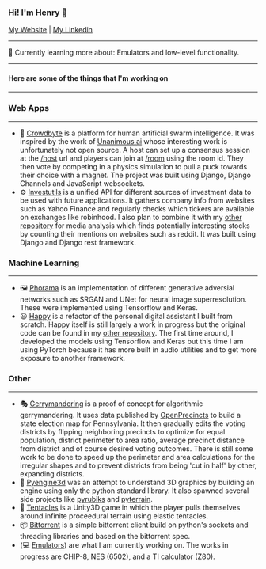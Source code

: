### Hi! I'm Henry 👋


[My Website](https://henryhaefliger.com) | [My Linkedin](https://linkedin.com/in/henry-haefliger)

---

:seedling: Currently learning more about: Emulators and low-level functionality.

---

#### Here are some of the things that I'm working on

---

### Web Apps
---

- :handshake: [Crowdbyte](https://github.com/hnhaefliger/crowdbyte) is a platform for human artificial swarm intelligence. It was inspired by the work of [Unanimous.ai](https://unanimous.ai) whose interesting work is unfortunately not open source. A host can set up a consensus session at the [/host](https://crowdbyte.co/host) url and players can join at [/room](https://crowdbyte.co/room) using the room id. They then vote by competing in a physics simulation to pull a puck towards their choice with a magnet. The project was built using Django, Django Channels and JavaScript websockets.
- :gear: [Investutils](https://github.com/hnhaefliger/investutils) is a unified API for different sources of investment data to be used with future applications. It gathers company info from websites such as Yahoo Finance and regularly checks which tickers are available on exchanges like robinhood. I also plan to combine it with my [other repository](https://github.com/hnhaefliger/MediaAnalysis) for media analysis which finds potentially interesting stocks by counting their mentions on websites such as reddit. It was built using Django and Django rest framework.

### Machine Learning
---

- :framed_picture: [Phorama](https://github.com/hnhaefliger/phorama) is an implementation of different generative adversial networks such as SRGAN and UNet for neural image superresolution. These were implemented using Tensorflow and Keras.
- :smiley: [Happy](https://github.com/hnhaefliger/happy) is a refactor of the personal digital assistant I built from scratch. Happy itself is still largely a work in progress but the original code can be found in my [other repository](https://github.com/hnhaefliger/PersonalAssistant). The first time around, I developed the models using Tensorflow and Keras but this time I am using PyTorch because it has more built in audio utilities and to get more exposure to another framework.

### Other
---

- :performing_arts: [Gerrymandering](https://github.com/hnhaefliger/gerrymandering) is a proof of concept for algorithmic gerrymandering. It uses data published by [OpenPrecincts](https://openprecincts.org) to build a state election map for Pennsylvania. It then gradually edits the voting districts by flipping neighboring precincts to optimize for equal population, district perimeter to area ratio, average precinct distance from district and of course desired voting outcomes. There is still some work to be done to speed up the perimeter and area calculations for the irregular shapes and to prevent districts from being 'cut in half' by other, expanding districts.
- :ice_cube: [Pyengine3d](https://github.com/hnhaefliger/pyengine3d) was an attempt to understand 3D graphics by building an engine using only the python standard library. It also spawned several side projects like [pyrubiks](https://github.com) and [pyterrain](https://github.com).
- :octopus: [Tentacles](https://github.com/hnhaefliger/tentacles) is a Unity3D game in which the player pulls themselves around infinite proceedural terrain using elastic tentacles.
- :package: [Bittorrent](https://github.com/hnhaefliger/bittorrent) is a simple bittorrent client build on python's sockets and threading libraries and based on the bittorrent spec.
- (:computer: [Emulators](https://github.com/hnhaefliger/chip8)) are what I am currently working on. The works in progress are CHIP-8, NES (6502), and a TI calculator (Z80).

